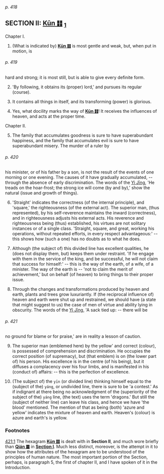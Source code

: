 ###### p. 418

## SECTION II: **[**Kūn ䷁**](e59da4kun.md)** <a name="fr_285"></a><sub>[1](#fn_285)</sub>

Chapter I.

1. (What is indicated by) [**Kūn ䷁**](e59da4kun.md) is most gentle and weak, but, when put in motion, is

###### p. 419

hard and strong; it is most still, but is able to give every definite form.

2. 'By following, it obtains its (proper) lord,' and pursues its regular (course).

3. It contains all things in itself, and its transforming (power) is glorious.

4. Yes, what docility marks the way of [**Kūn ䷁**](e59da4kun.md)! It receives the influences of heaven, and acts at the proper time.

Chapter II. 

5. The family that accumulates goodness is sure to have superabundant happiness, and the family that accumulates evil is sure to have superabundant misery. The murder of a ruler by

###### p. 420

his minister, or of his father by a son, is not the result of the events of one morning or one evening. The causes of it have gradually accumulated, -- through the absence of early discrimination. The words of the [Yì Jīng](https://en.wikipedia.org/wiki/I_Ching), 'He treads on the hoar-frost; the strong ice will come (by and by),' show the natural (issue and growth of things).

6. 'Straight' indicates the correctness (of the internal principle), and 'square,' the righteousness (of the external act). The superior man, (thus represented), by his self-reverence maintains the inward (correctness), and in righteousness adjusts his external acts. His reverence and righteousness being (thus) established, his virtues are not solitary instances or of a single class. 'Straight, square, and great, working his operations, without repeated efforts, in every respect advantageous:' -- this shows how (such a one) has no doubts as to what he does.

7. Although (the subject of) this divided line has excellent qualities, he (does not display them, but) keeps them under restraint. 'If he engage with them in the service of the king, and be successful, he will not claim that success for himself:' -- this is the way of the earth, of a wife, of a minister. The way of the earth is -- 'not to claim the merit of achievement,' but on behalf (of heaven) to bring things to their proper issue.

8. Through the changes and transformations produced by heaven and earth, plants and trees grow luxuriantly. If (the reciprocal influence of) heaven and earth were shut up and restrained, we should have (a state that might suggest to us) the case of men of virtue and ability lying in obscurity. The words of the [Yì Jīng](https://en.wikipedia.org/wiki/I_Ching), 'A sack tied up: -- there will be

###### p. 421

no ground for blame or for praise,' are in reality a lesson of caution.

9. The superior man (emblemed here) by the yellow' and correct (colour), is possessed of comprehension and discrimination. He occupies the correct position (of supremacy), but (that emblem) is on (the lower part of) his person. His excellence is in the centre (of his being), but it diffuses a complacency over his four limbs, and is manifested in his (conduct of) affairs: -- this is the perfection of excellence.

10. (The subject of) the `yīn` (or divided line) thinking himself equal to the (subject of the) `yáng`, or undivided line, there is sure to be 'a contest.' As if indignant at there being no acknowledgment of the (superiority of the subject of the) `yáng` line, (the text) uses the term 'dragons.' But still the (subject of neither line) can leave his class, and hence we have 'the blood' mentioned. The mention of that as being (both) 'azure and yellow' indicates the mixture of heaven and earth. Heaven's (colour) is azure and earth's is yellow.

### Footnotes

<a name="fn_285"></a>[421:1](#fr_285) The hexagram [**Kūn ䷁**](e59da4kun.md) is dealt with in **Section II**, and much wore briefly than [**Qián ䷀**](e4b9beqian.md) in [**Section I**](appendix04s1.md). Much less distinct, moreover, is the attempt in it to show how the attributes of the hexagram are to be understood of the principles of human nature. The most important portion of the Section, perhaps, is paragraph 5, the first of chapter II, and I have spoken of it in the Introduction.
